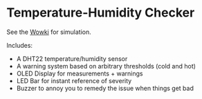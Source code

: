 # Temperature-Humidity Checker

See the [Wowki](https://wokwi.com/projects/405774749012196353) for simulation.

Includes:
- A DHT22 temperature/humidity sensor
- A warning system based on arbitrary thresholds (cold and hot)
- OLED Display for measurements + warnings
- LED Bar for instant reference of severity
- Buzzer to annoy you to remedy the issue when things get bad